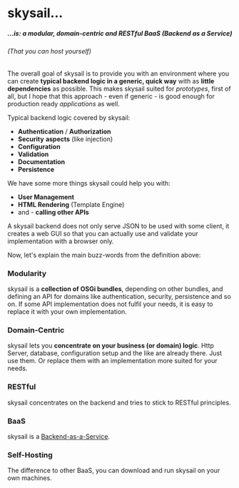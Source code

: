 # skysail...

##### ...is: a modular, domain-centric and RESTful BaaS \(Backend as a Service\)

###### \(That you can host yourself\)

The overall goal of skysail is to provide you with an environment where you can create **typical backend logic in a generic, quick way** with as **little dependencies** as possible. This makes skysail suited for _prototypes_, first of all, but I hope that this approach - even if generic - is good enough for production ready _applications_ as well.

Typical backend logic covered by skysail:

* **Authentication** / **Authorization**
* **Security** **aspects** \(like injection\)
* **Configuration**
* **Validation**
* **Documentation**
* **Persistence**

We have some more things skysail could help you with:

* **User Management**
* **HTML Rendering** \(Template Engine\)
* and - **calling other APIs**

A skysail backend does not only serve JSON to be used with some client, it creates a web GUI so that you can actually use and validate your implementation with a browser only.

Now, let's explain the main buzz-words from the definition above:

### Modularity

skysail is a **collection of OSGi bundles**, depending on other bundles, and defining an API for domains like authentication, security, persistence and so on. If some API implementation does not fulfil your needs, it is easy to replace it with your own implementation.

### Domain-Centric

skysail lets you **concentrate on your business \(or domain\) logic**. Http Server, database, configuration setup and the like are already there. Just use them. Or replace them with an implementation more suited for your needs.

### RESTful

skysail concentrates on the backend and tries to stick to RESTful principles.

### BaaS

skysail is a [Backend-as-a-Service](https://en.wikipedia.org/wiki/Mobile_backend_as_a_service).

### Self-Hosting

The difference to other BaaS, you can download and run skysail on your own machines.

